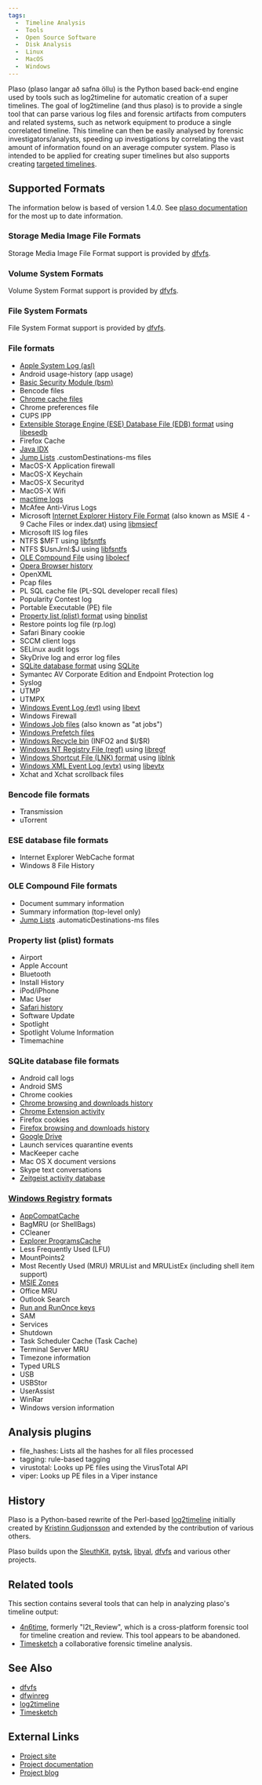 ```yaml
---
tags:
  -  Timeline Analysis
  -  Tools
  -  Open Source Software
  -  Disk Analysis
  -  Linux
  -  MacOS
  -  Windows
---
```

Plaso (plaso langar að safna öllu) is the Python based back-end engine
used by tools such as log2timeline for automatic creation of a super
timelines. The goal of log2timeline (and thus plaso) is to provide a
single tool that can parse various log files and forensic artifacts from
computers and related systems, such as network equipment to produce a
single correlated timeline. This timeline can then be easily analysed by
forensic investigators/analysts, speeding up investigations by
correlating the vast amount of information found on an average computer
system. Plaso is intended to be applied for creating super timelines but
also supports creating [targeted
timelines](http://blog.kiddaland.net/2013/02/targeted-timelines-part-i.html).

## Supported Formats

The information below is based of version 1.4.0. See [plaso
documentation](https://plaso.readthedocs.io/en/latest/sources/Supported-formats.html)
for the most up to date information.

### Storage Media Image File Formats

Storage Media Image File Format support is provided by
[dfvfs](dfvfs.md).

### Volume System Formats

Volume System Format support is provided by [dfvfs](dfvfs.md).

### File System Formats

File System Format support is provided by [dfvfs](dfvfs.md).

### File formats

- [Apple System Log (asl)](apple_system_log_(asl).md)
- Android usage-history (app usage)
- [Basic Security Module
  (bsm)](basic_security_module_(bsm)_file_format.md)
- Bencode files
- [Chrome cache files](chrome_disk_cache_format.md)
- Chrome preferences file
- CUPS IPP
- [Extensible Storage Engine (ESE) Database File (EDB)
  format](extensible_storage_engine_(ese)_database_file_(edb)_format.md)
  using [libesedb](libesedb.md)
- Firefox Cache
- [Java IDX](java.md)
- [Jump Lists](jump_lists.md) .customDestinations-ms files
- MacOS-X Application firewall
- MacOS-X Keychain
- MacOS-X Securityd
- MacOS-X Wifi
- [mactime logs](mactime.md)
- McAfee Anti-Virus Logs
- Microsoft [Internet Explorer History File
  Format](internet_explorer_history_file_format.md) (also known
  as MSIE 4 - 9 Cache Files or index.dat) using
  [libmsiecf](libmsiecf.md)
- Microsoft IIS log files
- NTFS \$MFT using [libfsntfs](libfsntfs.md)
- NTFS \$UsnJrnl:\$J using [libfsntfs](libfsntfs.md)
- [OLE Compound File](ole_compound_file.md) using
  [libolecf](libolecf.md)
- [Opera Browser history](opera.md)
- OpenXML
- Pcap files
- PL SQL cache file (PL-SQL developer recall files)
- Popularity Contest log
- Portable Executable (PE) file
- [Property list (plist) format](property_list_(plist).md) using
  [binplist](binplist.md)
- Restore points log file (rp.log)
- Safari Binary cookie
- SCCM client logs
- SELinux audit logs
- SkyDrive log and error log files
- [SQLite database format](sqlite_database_format.md) using
  [SQLite](sqlite.md)
- Symantec AV Corporate Edition and Endpoint Protection log
- Syslog
- UTMP
- UTMPX
- [Windows Event Log (evt)](windows_event_log_(evt).md) using
  [libevt](libevt.md)
- Windows Firewall
- [Windows Job files](windows_job_file_format.md) (also known as
  "at jobs")
- [Windows Prefetch files](windows_prefetch_file_format.md)
- [Windows Recycle bin](windows#recycle_bin.md) (INFO2 and
  \$I/\$R)
- [Windows NT Registry File
  (regf)](windows_nt_registry_file_(regf).md) using
  [libregf](libregf.md)
- [Windows Shortcut File (LNK) format](lnk.md) using
  [liblnk](liblnk.md)
- [Windows XML Event Log
  (evtx)](windows_xml_event_log_(evtx).md) using
  [libevtx](libevtx.md)
- Xchat and Xchat scrollback files

### Bencode file formats

- Transmission
- uTorrent

### ESE database file formats

- Internet Explorer WebCache format
- Windows 8 File History

### OLE Compound File formats

- Document summary information
- Summary information (top-level only)
- [Jump Lists](jump_lists.md) .automaticDestinations-ms files

### Property list (plist) formats

- Airport
- Apple Account
- Bluetooth
- Install History
- iPod/iPhone
- Mac User
- [Safari history](apple_safari.md)
- Software Update
- Spotlight
- Spotlight Volume Information
- Timemachine

### SQLite database file formats

- Android call logs
- Android SMS
- Chrome cookies
- [Chrome browsing and downloads history](google_chrome.md)
- [Chrome Extension activity](google_chrome.md)
- Firefox cookies
- [Firefox browsing and downloads history](mozilla_firefox.md)
- [Google Drive](google_drive.md)
- Launch services quarantine events
- MacKeeper cache
- Mac OS X document versions
- Skype text conversations
- [Zeitgeist activity database](zeitgeist.md)

### [Windows Registry](windows_registry.md) formats

- [AppCompatCache](windows_application_compatibility.md)
- BagMRU (or ShellBags)
- CCleaner
- [Explorer
  ProgramsCache](https://github.com/libyal/winreg-kb/blob/master/documentation/Programs%20Cache%20values.asciidoc)
- Less Frequently Used (LFU)
- MountPoints2
- Most Recently Used (MRU) MRUList and MRUListEx (including shell item
  support)
- [MSIE Zones](internet_explorer.md)
- Office MRU
- Outlook Search
- [Run and RunOnce keys](windows_registry#run/runonce.md)
- SAM
- Services
- Shutdown
- Task Scheduler Cache (Task Cache)
- Terminal Server MRU
- Timezone information
- Typed URLS
- USB
- USBStor
- UserAssist
- WinRar
- Windows version information

## Analysis plugins

- file_hashes: Lists all the hashes for all files processed
- tagging: rule-based tagging
- virustotal: Looks up PE files using the VirusTotal API
- viper: Looks up PE files in a Viper instance

## History

Plaso is a Python-based rewrite of the Perl-based
[log2timeline](log2timeline.md) initially created by [Kristinn
Gudjonsson](kristinn_gudjonsson.md) and extended by the
contribution of various others.

Plaso builds upon the [SleuthKit](sleuthkit.md),
[pytsk](pytsk.md), [libyal](libyal.md),
[dfvfs](dfvfs.md) and various other projects.

## Related tools

This section contains several tools that can help in analyzing plaso's
timeline output:

- [4n6time](4n6time.md), formerly "l2t_Review", which is a
  cross-platform forensic tool for timeline creation and review. This
  tool appears to be abandoned.
- [Timesketch](timesketch.md) a collaborative forensic timeline
  analysis.

## See Also

- [dfvfs](dfvfs.md)
- [dfwinreg](dfwinreg.md)
- [log2timeline](log2timeline.md)
- [Timesketch](timesketch.md)

## External Links

- [Project site](https://github.com/log2timeline/plaso/)
- [Project documentation](https://plaso.readthedocs.io/en/latest/)
- [Project blog](https://osdfir.blogspot.com/search/label/plaso)